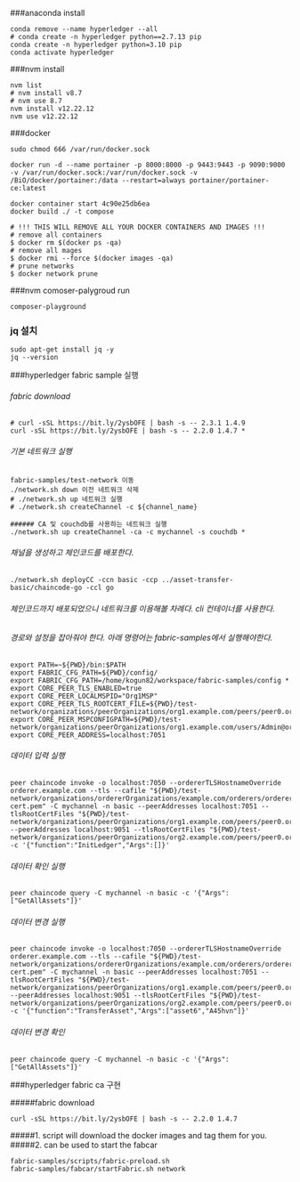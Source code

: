 ###anaconda install

```
conda remove --name hyperledger --all
# conda create -n hyperledger python==2.7.13 pip
conda create -n hyperledger python=3.10 pip
conda activate hyperledger
```

###nvm install

```
nvm list
# nvm install v8.7
# nvm use 8.7
nvm install v12.22.12
nvm use v12.22.12
```

###docker

```
sudo chmod 666 /var/run/docker.sock

docker run -d --name portainer -p 8000:8000 -p 9443:9443 -p 9090:9000 -v /var/run/docker.sock:/var/run/docker.sock -v /BiO/docker/portainer:/data --restart=always portainer/portainer-ce:latest

docker container start 4c90e25db6ea
docker build ./ -t compose

# !!! THIS WILL REMOVE ALL YOUR DOCKER CONTAINERS AND IMAGES !!!
# remove all containers
$ docker rm $(docker ps -qa)
# remove all mages
$ docker rmi --force $(docker images -qa)
# prune networks
$ docker network prune
```

###nvm comoser-palygroud run

```
composer-playground
```

### jq 설치

```
sudo apt-get install jq -y
jq --version
```

###hyperledger fabric sample 실행

###### fabric download

```
# curl -sSL https://bit.ly/2ysbOFE | bash -s -- 2.3.1 1.4.9
curl -sSL https://bit.ly/2ysbOFE | bash -s -- 2.2.0 1.4.7 *
```

###### 기본 네트워크 실행

```
fabric-samples/test-network 이동
./network.sh down 이전 네트워크 삭제
# ./network.sh up 네트워크 실행
# ./network.sh createChannel -c ${channel_name}

###### CA 및 couchdb를 사용하는 네트워크 실행
./network.sh up createChannel -ca -c mychannel -s couchdb *
```

###### 채널을 생성하고 체인코드를 배포한다.

```
./network.sh deployCC -ccn basic -ccp ../asset-transfer-basic/chaincode-go -ccl go
```

###### 체인코드까지 배포되었으니 네트워크를 이용해볼 차례다. cli 컨테이너를 사용한다.

###### 경로와 설정을 잡아줘야 한다. 아래 명령어는 fabric-samples에서 실행해야한다.

```
export PATH=~${PWD}/bin:$PATH
export FABRIC_CFG_PATH=${PWD}/config/
export FABRIC_CFG_PATH=/home/kogun82/workspace/fabric-samples/config *
export CORE_PEER_TLS_ENABLED=true
export CORE_PEER_LOCALMSPID="Org1MSP"
export CORE_PEER_TLS_ROOTCERT_FILE=${PWD}/test-network/organizations/peerOrganizations/org1.example.com/peers/peer0.org1.example.com/tls/ca.crt
export CORE_PEER_MSPCONFIGPATH=${PWD}/test-network/organizations/peerOrganizations/org1.example.com/users/Admin@org1.example.com/msp
export CORE_PEER_ADDRESS=localhost:7051
```

###### 데이터 입력 실행

```
peer chaincode invoke -o localhost:7050 --ordererTLSHostnameOverride orderer.example.com --tls --cafile "${PWD}/test-network/organizations/ordererOrganizations/example.com/orderers/orderer.example.com/msp/tlscacerts/tlsca.example.com-cert.pem" -C mychannel -n basic --peerAddresses localhost:7051 --tlsRootCertFiles "${PWD}/test-network/organizations/peerOrganizations/org1.example.com/peers/peer0.org1.example.com/tls/ca.crt" --peerAddresses localhost:9051 --tlsRootCertFiles "${PWD}/test-network/organizations/peerOrganizations/org2.example.com/peers/peer0.org2.example.com/tls/ca.crt" -c '{"function":"InitLedger","Args":[]}'

```

###### 데이터 확인 실행

```
peer chaincode query -C mychannel -n basic -c '{"Args":["GetAllAssets"]}'
```

###### 데이터 변경 실행

```
peer chaincode invoke -o localhost:7050 --ordererTLSHostnameOverride orderer.example.com --tls --cafile "${PWD}/test-network/organizations/ordererOrganizations/example.com/orderers/orderer.example.com/msp/tlscacerts/tlsca.example.com-cert.pem" -C mychannel -n basic --peerAddresses localhost:7051 --tlsRootCertFiles "${PWD}/test-network/organizations/peerOrganizations/org1.example.com/peers/peer0.org1.example.com/tls/ca.crt" --peerAddresses localhost:9051 --tlsRootCertFiles "${PWD}/test-network/organizations/peerOrganizations/org2.example.com/peers/peer0.org2.example.com/tls/ca.crt" -c '{"function":"TransferAsset","Args":["asset6","A45hvn"]}'
```

###### 데이터 변경 확인

```
peer chaincode query -C mychannel -n basic -c '{"Args":["GetAllAssets"]}'
```

###hyperledger fabric ca 구현

#####fabric download

```
curl -sSL https://bit.ly/2ysbOFE | bash -s -- 2.2.0 1.4.7
```

#####1. script will download the docker images and tag them for you.
#####2. can be used to start the fabcar

```
fabric-samples/scripts/fabric-preload.sh
fabric-samples/fabcar/startFabric.sh network
```
